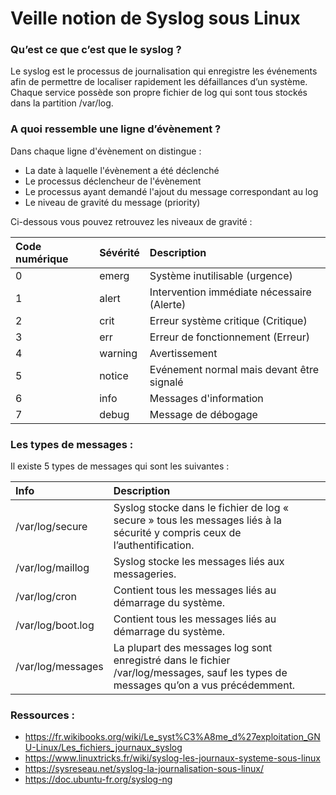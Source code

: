 # Veille notion de Syslog sous Linux

### Qu’est ce que c’est que le syslog ?

Le syslog est le processus de journalisation qui enregistre les événements afin de permettre de localiser rapidement les défaillances d’un système. Chaque service possède son propre fichier de log qui sont tous stockés dans la partition /var/log.


### A quoi ressemble une ligne d’évènement ?

Dans chaque ligne d'évènement on distingue :

-	La date à laquelle l'évènement a été déclenché
-	Le processus déclencheur de l'évènement
-	Le processus ayant demandé l'ajout du message correspondant au log
-	Le niveau de gravité du message (priority)

Ci-dessous vous pouvez retrouvez les niveaux de gravité :

| Code numérique | Sévérité | Description                                   |
| :---           | :---     | :---                                          |
| 0              | emerg    | Système inutilisable (urgence)                |
| 1              | alert    | Intervention immédiate nécessaire (Alerte)    |
| 2              | crit     | Erreur système critique (Critique)            |
| 3              | err      | Erreur de fonctionnement (Erreur)             |
| 4              | warning  | Avertissement                                 |
| 5              | notice   | Evénement normal mais devant être signalé     |
| 6              | info     | Messages d'information                        |
| 7              | debug    | Message de débogage                           |


### Les types de messages :

Il existe 5 types de messages qui sont les suivantes :

| Info              | Description                                                                                                                           |
| :---              | :---                                                                                                                                  |
| /var/log/secure   | Syslog stocke dans le fichier de log « secure » tous les messages liés à la sécurité y compris ceux de l’authentification.            |
| /var/log/maillog  | Syslog stocke les messages liés aux messageries.                                                                                      |
| /var/log/cron     | Contient tous les messages liés au démarrage du système.                                                                              |
| /var/log/boot.log | Contient tous les messages liés au démarrage du système.                                                                              |
| /var/log/messages | La plupart des messages log sont enregistré dans le fichier /var/log/messages, sauf les types de messages qu’on a vus précédemment.   |





### Ressources :

- https://fr.wikibooks.org/wiki/Le_syst%C3%A8me_d%27exploitation_GNU-Linux/Les_fichiers_journaux_syslog 
- https://www.linuxtricks.fr/wiki/syslog-les-journaux-systeme-sous-linux
- https://sysreseau.net/syslog-la-journalisation-sous-linux/
- https://doc.ubuntu-fr.org/syslog-ng